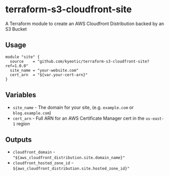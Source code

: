 # terraform-s3-cloudfront-site

A Terraform module to create an AWS Cloudfront Distribution backed by an S3 Bucket

## Usage

```hcl
module "site" {
  source    = "github.com/kyeotic/terraform-s3-cloudfront-site?ref=1.0.0"
  site_name = "your-website.com"
  cert_arn  = "${var.your-cert-arn}"
}
```

## Variables

- `site_name` - The domain for your site, (e.g. `example.com` or `blog.example.com`)
- `cert_arn` - Full ARN for an AWS Certificate Manager cert in the `us-east-1` region

## Outputs

- `cloudfront_domain` - `"${aws_cloudfront_distribution.site.domain_name}"`
- `cloudfront_hosted_zone_id` - `${aws_cloudfront_distribution.site.hosted_zone_id}"`
